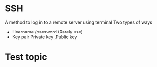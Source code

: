 # SSH
A method to log in to a remote server using terminal
Two types of ways 
* Username /password (Rarely use)
* Key pair Private key ,Public key 

# Test topic
